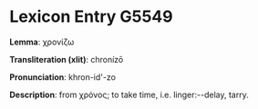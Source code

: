 # Lexicon Entry G5549

**Lemma**: χρονίζω

**Transliteration (xlit)**: chronízō

**Pronunciation**: khron-id'-zo

**Description**:
from χρόνος; to take time, i.e. linger:--delay, tarry.
